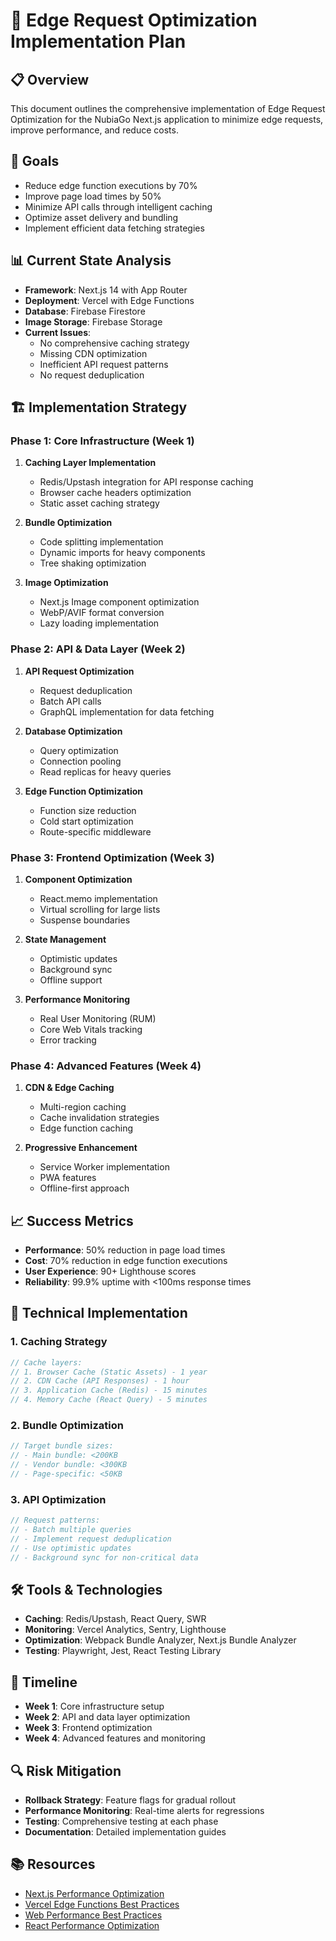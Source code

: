 # 🚀 Edge Request Optimization Implementation Plan

## 📋 Overview
This document outlines the comprehensive implementation of Edge Request Optimization for the NubiaGo Next.js application to minimize edge requests, improve performance, and reduce costs.

## 🎯 Goals
- Reduce edge function executions by 70%
- Improve page load times by 50%
- Minimize API calls through intelligent caching
- Optimize asset delivery and bundling
- Implement efficient data fetching strategies

## 📊 Current State Analysis
- **Framework**: Next.js 14 with App Router
- **Deployment**: Vercel with Edge Functions
- **Database**: Firebase Firestore
- **Image Storage**: Firebase Storage
- **Current Issues**: 
  - No comprehensive caching strategy
  - Missing CDN optimization
  - Inefficient API request patterns
  - No request deduplication

## 🏗️ Implementation Strategy

### Phase 1: Core Infrastructure (Week 1)
1. **Caching Layer Implementation**
   - Redis/Upstash integration for API response caching
   - Browser cache headers optimization
   - Static asset caching strategy

2. **Bundle Optimization**
   - Code splitting implementation
   - Dynamic imports for heavy components
   - Tree shaking optimization

3. **Image Optimization**
   - Next.js Image component optimization
   - WebP/AVIF format conversion
   - Lazy loading implementation

### Phase 2: API & Data Layer (Week 2)
1. **API Request Optimization**
   - Request deduplication
   - Batch API calls
   - GraphQL implementation for data fetching

2. **Database Optimization**
   - Query optimization
   - Connection pooling
   - Read replicas for heavy queries

3. **Edge Function Optimization**
   - Function size reduction
   - Cold start optimization
   - Route-specific middleware

### Phase 3: Frontend Optimization (Week 3)
1. **Component Optimization**
   - React.memo implementation
   - Virtual scrolling for large lists
   - Suspense boundaries

2. **State Management**
   - Optimistic updates
   - Background sync
   - Offline support

3. **Performance Monitoring**
   - Real User Monitoring (RUM)
   - Core Web Vitals tracking
   - Error tracking

### Phase 4: Advanced Features (Week 4)
1. **CDN & Edge Caching**
   - Multi-region caching
   - Cache invalidation strategies
   - Edge function caching

2. **Progressive Enhancement**
   - Service Worker implementation
   - PWA features
   - Offline-first approach

## 📈 Success Metrics
- **Performance**: 50% reduction in page load times
- **Cost**: 70% reduction in edge function executions
- **User Experience**: 90+ Lighthouse scores
- **Reliability**: 99.9% uptime with <100ms response times

## 🔧 Technical Implementation

### 1. Caching Strategy
```typescript
// Cache layers:
// 1. Browser Cache (Static Assets) - 1 year
// 2. CDN Cache (API Responses) - 1 hour
// 3. Application Cache (Redis) - 15 minutes
// 4. Memory Cache (React Query) - 5 minutes
```

### 2. Bundle Optimization
```typescript
// Target bundle sizes:
// - Main bundle: <200KB
// - Vendor bundle: <300KB
// - Page-specific: <50KB
```

### 3. API Optimization
```typescript
// Request patterns:
// - Batch multiple queries
// - Implement request deduplication
// - Use optimistic updates
// - Background sync for non-critical data
```

## 🛠️ Tools & Technologies
- **Caching**: Redis/Upstash, React Query, SWR
- **Monitoring**: Vercel Analytics, Sentry, Lighthouse
- **Optimization**: Webpack Bundle Analyzer, Next.js Bundle Analyzer
- **Testing**: Playwright, Jest, React Testing Library

## 📅 Timeline
- **Week 1**: Core infrastructure setup
- **Week 2**: API and data layer optimization
- **Week 3**: Frontend optimization
- **Week 4**: Advanced features and monitoring

## 🔍 Risk Mitigation
- **Rollback Strategy**: Feature flags for gradual rollout
- **Performance Monitoring**: Real-time alerts for regressions
- **Testing**: Comprehensive testing at each phase
- **Documentation**: Detailed implementation guides

## 📚 Resources
- [Next.js Performance Optimization](https://nextjs.org/docs/advanced-features/performance)
- [Vercel Edge Functions Best Practices](https://vercel.com/docs/concepts/functions/edge-functions)
- [Web Performance Best Practices](https://web.dev/performance/)
- [React Performance Optimization](https://react.dev/learn/render-and-commit)
